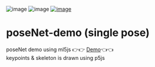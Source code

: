 ![image](https://img.shields.io/badge/JavaScript-323330?style=for-the-badge&logo=javascript&logoColor=F7DF1E)
![image](https://img.shields.io/badge/HTML5-E34F26?style=for-the-badge&logo=html5&logoColor=white)
<a href="https://code.visualstudio.com/">![image](https://img.shields.io/badge/Visual_Studio_Code-0078D4?style=for-the-badge&logo=visual%20studio%20code&logoColor=white)</a>
# poseNet-demo (single pose)
poseNet demo using ml5js 👉👉 <a href="https://soumyadeepdatta.github.io/poseNet-demo/">Demo</a>👈👈\
keypoints & skeleton is drawn using p5js
